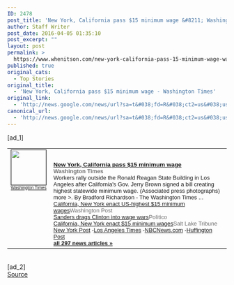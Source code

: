 ```yaml
---
ID: 2478
post_title: 'New York, California pass $15 minimum wage &#8211; Washington Times'
author: Staff Writer
post_date: 2016-04-05 01:35:10
post_excerpt: ""
layout: post
permalink: >
  https://www.whenitson.com/new-york-california-pass-15-minimum-wage-washington-times/
published: true
original_cats:
  - Top Stories
original_title:
  - 'New York, California pass $15 minimum wage - Washington Times'
original_link:
  - 'http://news.google.com/news/url?sa=t&#038;fd=R&#038;ct2=us&#038;usg=AFQjCNGshATV84Pq0ACYy8ZintU7Ol8sMQ&#038;clid=c3a7d30bb8a4878e06b80cf16b898331&#038;cid=52779076382037&#038;ei=GRYDV7DaMKm2wAHTvoPABA&#038;url=http://www.washingtontimes.com/news/2016/apr/4/new-york-california-pass-15-minimum-wage/'
canonical_url:
  - 'http://news.google.com/news/url?sa=t&#038;fd=R&#038;ct2=us&#038;usg=AFQjCNGshATV84Pq0ACYy8ZintU7Ol8sMQ&#038;clid=c3a7d30bb8a4878e06b80cf16b898331&#038;cid=52779076382037&#038;ei=GRYDV7DaMKm2wAHTvoPABA&#038;url=http://www.washingtontimes.com/news/2016/apr/4/new-york-california-pass-15-minimum-wage/'
---
```

 [ad_1]
<br><table border="0" cellpadding="2" cellspacing="7" style="vertical-align:top"><tr><td width="80" align="center" valign="top"><font style="font-size:85%;font-family:arial,sans-serif"><a href="http://news.google.com/news/url?sa=t&amp;fd=R&amp;ct2=us&amp;usg=AFQjCNGshATV84Pq0ACYy8ZintU7Ol8sMQ&amp;clid=c3a7d30bb8a4878e06b80cf16b898331&amp;cid=52779076382037&amp;ei=GRYDV7DaMKm2wAHTvoPABA&amp;url=http://www.washingtontimes.com/news/2016/apr/4/new-york-california-pass-15-minimum-wage/"><img src="http://www.whenitson.com/wp-content/uploads/2016/04/New-York-California-pass-15-minimum-wage-Washington-Times" alt="" border="1" width="80" height="80"><br><font size="-2">Washington Times</font></a></font></td><td valign="top" class="j"><font style="font-size:85%;font-family:arial,sans-serif"><br><div style="padding-top:0.8em"><img alt="" height="1" width="1"></div><div class="lh"><a href="http://news.google.com/news/url?sa=t&amp;fd=R&amp;ct2=us&amp;usg=AFQjCNGshATV84Pq0ACYy8ZintU7Ol8sMQ&amp;clid=c3a7d30bb8a4878e06b80cf16b898331&amp;cid=52779076382037&amp;ei=GRYDV7DaMKm2wAHTvoPABA&amp;url=http://www.washingtontimes.com/news/2016/apr/4/new-york-california-pass-15-minimum-wage/"><b>New York, California pass $15 minimum wage</b></a><br><font size="-1"><b><font color="#6f6f6f">Washington Times</font></b></font><br><font size="-1">Workers rally outside the Ronald Reagan State Building in Los Angeles after California&#039;s Gov. Jerry Brown signed a bill creating highest statewide minimum wage. (Associated press photographs) more &gt;. By Bradford Richardson - The Washington Times&nbsp;...</font><br><font size="-1"><a href="http://news.google.com/news/url?sa=t&amp;fd=R&amp;ct2=us&amp;usg=AFQjCNG7WqOKMgyT-DPcwa7O4-KO77R_Og&amp;clid=c3a7d30bb8a4878e06b80cf16b898331&amp;cid=52779076382037&amp;ei=GRYDV7DaMKm2wAHTvoPABA&amp;url=https://www.washingtonpost.com/business/california-governor-set-to-approve-highest-minimum-wage/2016/04/04/24c2ffb8-fa2e-11e5-813a-90ab563f0dde_story.html">California, New York enact US-highest $15 minimum wages</a><font size="-1" color="#6f6f6f">Washington Post</font></font><br><font size="-1"><a href="http://news.google.com/news/url?sa=t&amp;fd=R&amp;ct2=us&amp;usg=AFQjCNFNYMNaWSGBg7hJntQ0F6pw6tNrYg&amp;clid=c3a7d30bb8a4878e06b80cf16b898331&amp;cid=52779076382037&amp;ei=GRYDV7DaMKm2wAHTvoPABA&amp;url=http://www.politico.com/story/2016/04/bernie-sanders-hillary-clinton-wisconsin-wage-221551">Sanders drags Clinton into wage wars</a><font size="-1" color="#6f6f6f">Politico</font></font><br><font size="-1"><a href="http://news.google.com/news/url?sa=t&amp;fd=R&amp;ct2=us&amp;usg=AFQjCNHJCRkGd48EH5igHILR9-yWnFiHPw&amp;clid=c3a7d30bb8a4878e06b80cf16b898331&amp;cid=52779076382037&amp;ei=GRYDV7DaMKm2wAHTvoPABA&amp;url=http://www.sltrib.com/home/3739723-155/california-new-york-enact-15-minimum">California, New York enact $15 minimum wages</a><font size="-1" color="#6f6f6f">Salt Lake Tribune</font></font><br><font size="-1" class="p"><a href="http://news.google.com/news/url?sa=t&amp;fd=R&amp;ct2=us&amp;usg=AFQjCNFUlE0s5_NfVYoBWbkBu8uytucYUw&amp;clid=c3a7d30bb8a4878e06b80cf16b898331&amp;cid=52779076382037&amp;ei=GRYDV7DaMKm2wAHTvoPABA&amp;url=http://nypost.com/2016/04/04/hillary-just-headlined-a-rally-for-a-cause-doesnt-believe-in/">New York Post</a>&nbsp;-<a href="http://news.google.com/news/url?sa=t&amp;fd=R&amp;ct2=us&amp;usg=AFQjCNFr_PW6Z_NQohs26h0ALmjbtMJXeg&amp;clid=c3a7d30bb8a4878e06b80cf16b898331&amp;cid=52779076382037&amp;ei=GRYDV7DaMKm2wAHTvoPABA&amp;url=http://www.latimes.com/opinion/readersreact/la-le-minimum-wage-15-big-disaster-20160404-story.html">Los Angeles Times</a>&nbsp;-<a href="http://news.google.com/news/url?sa=t&amp;fd=R&amp;ct2=us&amp;usg=AFQjCNHPf3D-cUvu3ciZW1_CDC06CyLnfQ&amp;clid=c3a7d30bb8a4878e06b80cf16b898331&amp;cid=52779076382037&amp;ei=GRYDV7DaMKm2wAHTvoPABA&amp;url=http://www.nbcnews.com/politics/politics-news/california-new-york-minimum-wage-hikes-major-win-rising-populist-n550446">NBCNews.com</a>&nbsp;-<a href="http://news.google.com/news/url?sa=t&amp;fd=R&amp;ct2=us&amp;usg=AFQjCNFAvmx40R2bNI3HPIkwBXovtzzxOw&amp;clid=c3a7d30bb8a4878e06b80cf16b898331&amp;cid=52779076382037&amp;ei=GRYDV7DaMKm2wAHTvoPABA&amp;url=http://www.huffingtonpost.com/entry/new-york-paid-family-leave_us_5702ae75e4b0daf53af042b7">Huffington Post</a></font><br><font class="p" size="-1"><a class="p" href="http://news.google.com/news/more?ncl=dOZq0zVNIPLXiKMzwV48Q-JYWHZnM&amp;authuser=0&amp;ned=us&amp;topic=h"><b>all 297 news articles&nbsp;&raquo;</b></a></font></div></font></td></tr></table>
<br>[ad_2]
<br><a href="http://news.google.com/news/url?sa=t&#038;fd=R&#038;ct2=us&#038;usg=AFQjCNGshATV84Pq0ACYy8ZintU7Ol8sMQ&#038;clid=c3a7d30bb8a4878e06b80cf16b898331&#038;cid=52779076382037&#038;ei=GRYDV7DaMKm2wAHTvoPABA&#038;url=http://www.washingtontimes.com/news/2016/apr/4/new-york-california-pass-15-minimum-wage/">Source </a>